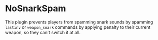 # NoSnarkSpam
This plugin prevents players from spamming snark sounds by spamming `lastinv` or `weapon_snark` commands by applying penalty to their current weapon, so they can't switch it at all.
